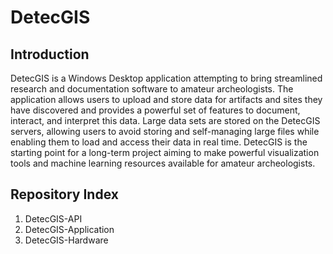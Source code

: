 # DetecGIS
## Introduction

DetecGIS is a Windows Desktop application attempting to bring streamlined research and documentation software to amateur archeologists. The application allows users to upload and store data for artifacts and sites they have discovered and provides a powerful set of features to document, interact, and interpret this data. Large data sets are stored on the DetecGIS servers, allowing users to avoid storing and self-managing large files while enabling them to load and access their data in real time. DetecGIS is the starting point for a long-term project aiming to make powerful visualization tools and machine learning resources available for amateur archeologists.

## Repository Index
1. DetecGIS-API
2. DetecGIS-Application
3. DetecGIS-Hardware
